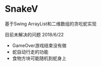 # SnakeV
基于Swing ArrayList和二维数组的贪吃蛇实现

目前未解决的问题 2018/6/22
- GameOver游戏结束没有做
- 蛇自动行走的功能
- 食物方块可能随机到蛇身上

